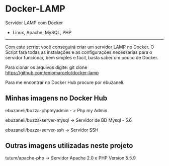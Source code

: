 # Docker-LAMP
Servidor LAMP com Docker
- Linux, Apache, MySQL, PHP
------------------------------------------------------------------------------------------------------------------------------------------

Com este scrript você conseguirá criar um servidor LAMP no Docker.
O Script fará todas as instalações e as configurações necessárias para o servidor funcionar, bem simples e fácil, basta saber um pouco de Docker.

Para clonar os arquivos digite: git clone https://github.com/eniomarcelo/docker-lamp


Para me encontrar no Docker Hub procure por ebuzaneli.

Minhas imagens no Docker Hub
------------------------------
ebuzaneli/buzza-phpmyadmin - > Php my Admin

ebuzaneli/buzza-server-mysql -> Servidor de BD Mysql - 5.6

ebuzaneli/buzza-server-ssh -> Servidor SSH

Outras imagens utilizadas neste projeto
-----------------------------------------
tutum/apache-php -> Servidor Apache 2.0 e PHP Version 5.5.9

